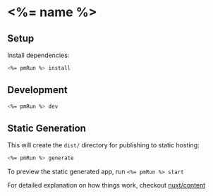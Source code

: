 # <%= name %>

## Setup

Install dependencies:

```bash
<%= pmRun %> install
```

## Development

```bash
<%= pmRun %> dev
```

## Static Generation

This will create the `dist/` directory for publishing to static hosting:

```bash
<%= pmRun %> generate
```

To preview the static generated app, run `<%= pmRun %> start`

For detailed explanation on how things work, checkout [nuxt/content](https://content.nuxtjs.org)
